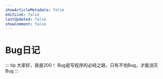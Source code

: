 ```yaml
---
showArticleMetadata: false
editLink: false
lastUpdated: false
showComment: false
---
```


# Bug日记

::: tip 大家好，我是200！
Bug是写程序的必经之路，只有不怕Bug，才能消灭Bug
:::
